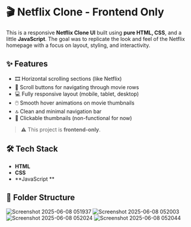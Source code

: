 # 🎬 Netflix Clone - Frontend Only

This is a responsive **Netflix Clone UI** built using **pure HTML, CSS**, and a little **JavaScript**. The goal was to replicate the look and feel of the Netflix homepage with a focus on layout, styling, and interactivity.

## ✨ Features

- 🎞️ Horizontal scrolling sections (like Netflix)
- 🎯 Scroll buttons for navigating through movie rows
- 💻 Fully responsive layout (mobile, tablet, desktop)
- 🖱️ Smooth hover animations on movie thumbnails
- 🔝 Clean and minimal navigation bar
- 🧩 Clickable thumbnails (non-functional for now)

> ⚠️ This project is **frontend-only**. 

## 🛠️ Tech Stack

- **HTML**
- **CSS**
- **JavaScript **

## 📂 Folder Structure


![Screenshot 2025-06-08 051937](https://github.com/user-attachments/assets/ac7f3c9c-32cf-4587-b124-461baf57c162)
![Screenshot 2025-06-08 052003](https://github.com/user-attachments/assets/2f63050f-ace7-4f46-b95b-9eb17b5bc267)
![Screenshot 2025-06-08 052024](https://github.com/user-attachments/assets/6df6e9ea-1acf-4849-a566-1511cd6e855c)
![Screenshot 2025-06-08 052044](https://github.com/user-attachments/assets/787607e8-d779-433e-81db-1dade7ca0354)

